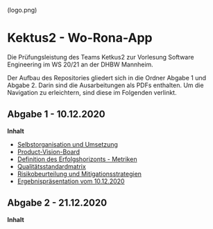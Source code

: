 (logo.png)

# Kektus2 - Wo-Rona-App
Die Prüfungsleistung des Teams Ketkus2 zur Vorlesung Software Engineering im WS 20/21 an der DHBW Mannheim.

Der Aufbau des Repositories gliedert sich in die Ordner Abgabe 1 und Abgabe 2. Darin sind die Ausarbeitungen als PDFs enthalten. Um die Navigation zu erleichtern, sind diese im Folgenden verlinkt.

## Abgabe 1 - 10.12.2020
**Inhalt**
- [Selbstorganisation und Umsetzung](/Abgabe_01/00_Orga-Umsetzung.pdf)
- [Product-Vision-Board](/Abgabe_01/01_Product-Vision-Board.pdf)
- [Definition des Erfolgshorizonts - Metriken](/Abgabe_01/02_Metriken.pdf)
- [Qualitätsstandardmatrix](/Abgabe_01/03_Qualitätsstandardmatrix.pdf)
- [Risikobeurteilung und Mitigationsstrategien](/Abgabe_01/04_Risiken.pdf)
- [Ergebnispräsentation vom 10.12.2020](/Abgabe_01/Präsentation_Abgabe_01.pptx)
## Abgabe 2 - 21.12.2020
**Inhalt**
